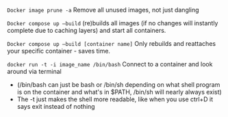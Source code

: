 
`Docker image prune -a`
Remove all unused images, not just dangling

`Docker compose up –build`
(re)builds all images (if no changes will instantly complete due to caching layers) and start all containers.

`Docker compose up –build [container name]`
Only rebuilds and reattaches your specific container - saves time.

`docker run -t -i image_name /bin/bash` 
Connect to a container and look around via terminal
- (/bin/bash can just be bash or /bin/sh depending on what shell program is on the container and what's in $PATH, /bin/sh will nearly always exist)
- The -t just makes the shell more readable, like when you use ctrl+D it says exit instead of nothing
